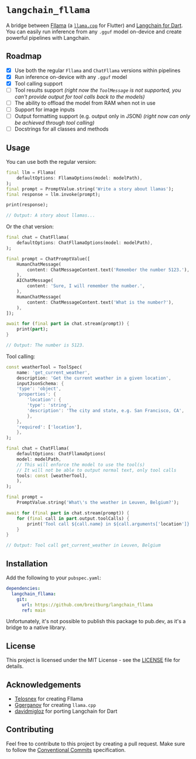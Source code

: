 # `langchain_fllama`

A bridge between [Fllama](https://github.com/Telosnex/fllama/) (a [`llama.cpp`](https://github.com/ggerganov/llama.cpp) for Flutter) and [Langchain for Dart](https://pub.dev/packages/langchain). You can easily run inference from any `.gguf` model on-device and create powerful pipelines with Langchain.

## Roadmap

- [x] Use both the regular `Fllama` and `ChatFllama` versions within pipelines
- [x] Run inference on-device with any `.gguf` model
- [x] Tool calling support
- [ ] Tool results support *(right now the `ToolMessage` is not supported, you can't provide output for tool calls back to the models)*
- [ ] The ability to offload the model from RAM when not in use
- [ ] Support for image inputs
- [ ] Output formatting support (e.g. output only in JSON) *(right now can only be achieved through tool calling)*
- [ ] Docstrings for all classes and methods

## Usage

You can use both the regular version:

```dart
final llm = Fllama(
    defaultOptions: FllamaOptions(model: modelPath),
);
final prompt = PromptValue.string('Write a story about llamas');
final response = llm.invoke(prompt);

print(response);

// Output: A story about llamas...
```

Or the chat version:

```dart
final chat = ChatFllama(
    defaultOptions: ChatFllamaOptions(model: modelPath),
);

final prompt = ChatPromptValue([
    HumanChatMessage(
        content: ChatMessageContent.text('Remember the number 5123.'),
    ),
    AIChatMessage(
        content: 'Sure, I will remember the number.',
    ),
    HumanChatMessage(
        content: ChatMessageContent.text('What is the number?'),
    ),
]);

await for (final part in chat.stream(prompt)) {
    print(part);
}

// Output: The number is 5123.
```

Tool calling:

```dart
const weatherTool = ToolSpec(
    name: 'get_current_weather',
    description: 'Get the current weather in a given location',
    inputJsonSchema: {
    'type': 'object',
    'properties': {
        'location': {
        'type': 'string',
        'description': 'The city and state, e.g. San Francisco, CA',
        },
    },
    'required': ['location'],
    },
);

final chat = ChatFllama(
    defaultOptions: ChatFllamaOptions(
    model: modelPath,
    // This will enforce the model to use the tool(s)
    // It will not be able to output normal text, only tool calls
    tools: const [weatherTool],
    ),
);

final prompt =
    PromptValue.string('What\'s the weather in Leuven, Belgium?');

await for (final part in chat.stream(prompt)) {
    for (final call in part.output.toolCalls) {
        print('Tool call ${call.name} in ${call.arguments['location']}');
    }
}

// Output: Tool call get_current_weather in Leuven, Belgium
```

## Installation

Add the following to your `pubspec.yaml`:

```yaml
dependencies:
  langchain_fllama:
    git:
      url: https://github.com/breitburg/langchain_fllama
      ref: main
```

Unfortunately, it's not possible to publish this package to pub.dev, as it's a bridge to a native library.

## License

This project is licensed under the MIT License - see the [LICENSE](LICENSE) file for details.

## Acknowledgements

- [Telosnex](https://github.com/Telosnex) for creating Fllama
- [Ggerganov](https://github.com/ggerganov) for creating `llama.cpp`
- [davidmigloz](https://github.com/davidmigloz) for porting Langchain for Dart

## Contributing

Feel free to contribute to this project by creating a pull request. Make sure to follow the [Conventional Commits](https://www.conventionalcommits.org/en/v1.0.0/) specification.
